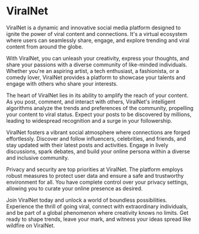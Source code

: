 # ViralNet
ViralNet is a dynamic and innovative social media platform designed to ignite the power of viral content and connections. It's a virtual ecosystem where users can seamlessly share, engage, and explore trending and viral content from around the globe.

With ViralNet, you can unleash your creativity, express your thoughts, and share your passions with a diverse community of like-minded individuals. Whether you're an aspiring artist, a tech enthusiast, a fashionista, or a comedy lover, ViralNet provides a platform to showcase your talents and engage with others who share your interests.

The heart of ViralNet lies in its ability to amplify the reach of your content. As you post, comment, and interact with others, ViralNet's intelligent algorithms analyze the trends and preferences of the community, propelling your content to viral status. Expect your posts to be discovered by millions, leading to widespread recognition and a surge in your followership.

ViralNet fosters a vibrant social atmosphere where connections are forged effortlessly. Discover and follow influencers, celebrities, and friends, and stay updated with their latest posts and activities. Engage in lively discussions, spark debates, and build your online persona within a diverse and inclusive community.

Privacy and security are top priorities at ViralNet. The platform employs robust measures to protect user data and ensure a safe and trustworthy environment for all. You have complete control over your privacy settings, allowing you to curate your online presence as desired.

Join ViralNet today and unlock a world of boundless possibilities. Experience the thrill of going viral, connect with extraordinary individuals, and be part of a global phenomenon where creativity knows no limits. Get ready to shape trends, leave your mark, and witness your ideas spread like wildfire on ViralNet.
